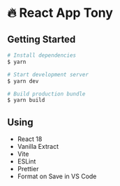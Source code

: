 # 🔥 React App Tony

## Getting Started

```bash
# Install dependencies
$ yarn

# Start development server
$ yarn dev

# Build production bundle
$ yarn build
```

## Using

- React 18
- Vanilla Extract
- Vite
- ESLint
- Prettier
- Format on Save in VS Code
